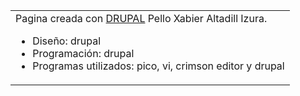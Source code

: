 <table>
<tr>
<td>
<div align="left">
Pagina creada con <a href="http://www.drupal.org">DRUPAL</a> Pello Xabier Altadill Izura.
</div>
      <ul>
        <li>Dise&ntilde;o: drupal</li>
        <li>Programaci&oacute;n: drupal</li>
        <li>Programas utilizados: pico, vi, crimson editor y drupal</li>
      </ul>

</td>
</tr>
</table>